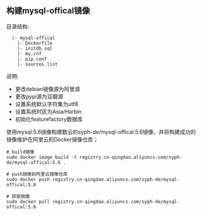 ## 构建mysql-offical镜像

目录结构:

```
  |- mysql-offical
    |- Dockerfile
    |- initdb.sql
    |- my.cnf
    |- pip.conf
    |- sources.list
```
说明:
* 更改debian镜像源为阿里源
* 更改pypi源为豆瓣源
* 设置系统默认字符集为utf8
* 设置系统时区为Asia/Harbin
* 初始化featurefactory数据库

使用mysql:5.6镜像构建数云的syph-de/mysql-offical:5.6镜像，并将构建成功的镜像维护在阿里云的Docker镜像仓库；
```
# build镜像
sudo docker image build -t registry.cn-qingdao.aliyuncs.com/syph-de/mysql-offical:5.6 .

# push镜像到阿里云镜像仓库
sudo docker push registry.cn-qingdao.aliyuncs.com/syph-de/mysql-offical:5.6

# 获取镜像
sudo docker pull registry.cn-qingdao.aliyuncs.com/syph-de/mysql-offical:5.6
```
